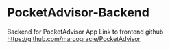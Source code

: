 # PocketAdvisor-Backend
Backend for PocketAdvisor App
Link to frontend github https://github.com/marcogracie/PocketAdvisor
